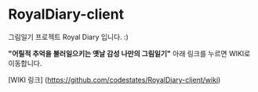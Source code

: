 # RoyalDiary-client

그림일기 프로젝트 Royal Diary 입니다. :)

**"어릴적 추억을 불러일으키는 옛날 감성 나만의 그림일기"**
아래 링크를 누르면 WIKI로 이동합니다.

[WIKI 링크] (https://github.com/codestates/RoyalDiary-client/wiki)

